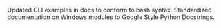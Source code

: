 Updated CLI examples in docs to conform to bash syntax. Standardized
documentation on Windows modules to Google Style Python Docstrings.
